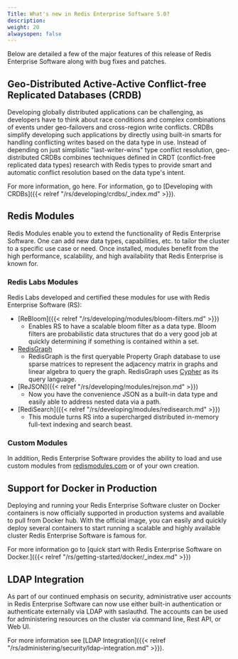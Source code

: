 ```yaml
---
Title: What's new in Redis Enterprise Software 5.0?
description: 
weight: 20
alwaysopen: false
---
```

Below are detailed a few of the major features of this release of Redis
Enterprise Software along with bug fixes and patches.

## Geo-Distributed Active-Active Conflict-free Replicated Databases (CRDB)

Developing globally distributed applications can be challenging, as
developers have to think about race conditions and complex combinations
of events under geo-failovers and cross-region write conflicts. CRDBs
simplify developing such applications by directly using built-in smarts
for handling conflicting writes based on the data type in use. Instead
of depending on just simplistic "last-writer-wins" type conflict
resolution, geo-distributed CRDBs combines techniques defined in CRDT
(conflict-free replicated data types) research with Redis types to
provide smart and automatic conflict resolution based on the data type's
intent.

For more information, go here. For information, go to [Developing with
CRDBs]({{< relref "/rs/developing/crdbs/_index.md" >}}).

## Redis Modules

Redis Modules enable you to extend the functionality of Redis Enterprise
Software. One can add new data types, capabilities, etc. to tailor the
cluster to a specific use case or need. Once installed, modules benefit
from the high performance, scalability, and high availability that Redis
Enterprise is known for.

### Redis Labs Modules

Redis Labs developed and certified these modules for use with Redis Enterprise Software (RS):

- [ReBloom]({{< relref "/rs/developing/modules/bloom-filters.md" >}})
  - Enables RS to have a scalable bloom filter as a data type. Bloom
    filters are probabilistic data structures that do a very good job at
    quickly determining if something is contained within a set.
- [RedisGraph](https://oss.redislabs.com/redisgraph/#quickstart)
  - RedisGraph is the first queryable Property Graph database to use sparse 
    matrices to represent the adjacency matrix in graphs and linear algebra to query the graph.
    RedisGraph uses [Cypher](https://www.opencypher.org/) as its query language.
- [ReJSON]({{< relref "/rs/developing/modules/rejson.md" >}})
  - Now you have the convenience JSON as a built-in data type and easily
    able to address nested data via a path.
- [RediSearch]({{< relref "/rs/developing/modules/redisearch.md" >}})
  - This module turns RS into a supercharged distributed in-memory
    full-text indexing and search beast.

### Custom Modules

In addition, Redis Enterprise Software provides the ability to load and
use custom modules from [redismodules.com](http://redismodules.com/) or
of your own creation.

## Support for Docker in Production

Deploying and running your Redis Enterprise Software cluster on Docker
containers is now officially supported in production systems and
available to pull from Docker hub. With the official image, you can
easily and quickly deploy several containers to start running a scalable
and highly available cluster Redis Enterprise Software is famous for.

For more information go to [quick start with Redis Enterprise Software
on Docker.]({{< relref "/rs/getting-started/docker/_index.md" >}})

## LDAP Integration

As part of our continued emphasis on security, administrative user
accounts in Redis Enterprise Software can now use either built-in
authentication or authenticate externally via LDAP with saslauthd. The
accounts can be used for administering resources on the cluster via
command line, Rest API, or Web UI.

For more information see [LDAP
Integration]({{< relref "/rs/administering/security/ldap-integration.md" >}}).
